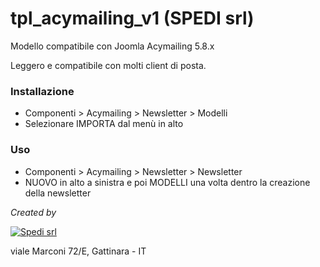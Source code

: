 # tpl_acymailing_v1 (SPEDI srl)

<p>Modello compatibile con Joomla Acymailing 5.8.x</p>
<p>Leggero e compatibile con molti client di posta.</p>

<h3>Installazione</h3>
<ul>
  <li>Componenti > Acymailing > Newsletter > Modelli</li>
  <li>Selezionare IMPORTA dal menù in alto</li>
</ul>

<h3>Uso</h3>
<ul>
  <li>Componenti > Acymailing > Newsletter > Newsletter</li>
  <li>NUOVO in alto a sinistra e poi MODELLI una volta dentro la creazione della newsletter</li>
</ul>

<div>
  <p style="font-style: italic;">Created by</p>
  <a href="https://www.spedi.it" title="SPEDI srl">
    <img src="https://www.spedi.it/images/spedi-brand/SPEDI_logo_color_full.png" alt="Spedi srl">
  </a>
  <p>viale Marconi 72/E, Gattinara - IT</p>
</div>
